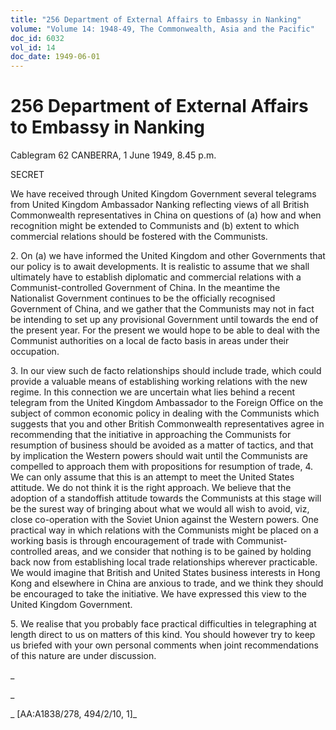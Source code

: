 ```yaml
---
title: "256 Department of External Affairs to Embassy in Nanking"
volume: "Volume 14: 1948-49, The Commonwealth, Asia and the Pacific"
doc_id: 6032
vol_id: 14
doc_date: 1949-06-01
---
```


# 256 Department of External Affairs to Embassy in Nanking

Cablegram 62 CANBERRA, 1 June 1949, 8.45 p.m.

SECRET

We have received through United Kingdom Government several telegrams from United Kingdom Ambassador Nanking reflecting views of all British Commonwealth representatives in China on questions of (a) how and when recognition might be extended to Communists and (b) extent to which commercial relations should be fostered with the Communists.

2\. On (a) we have informed the United Kingdom and other Governments that our policy is to await developments. It is realistic to assume that we shall ultimately have to establish diplomatic and commercial relations with a Communist-controlled Government of China. In the meantime the Nationalist Government continues to be the officially recognised Government of China, and we gather that the Communists may not in fact be intending to set up any provisional Government until towards the end of the present year. For the present we would hope to be able to deal with the Communist authorities on a local de facto basis in areas under their occupation.

3\. In our view such de facto relationships should include trade, which could provide a valuable means of establishing working relations with the new regime. In this connection we are uncertain what lies behind a recent telegram from the United Kingdom Ambassador to the Foreign Office on the subject of common economic policy in dealing with the Communists which suggests that you and other British Commonwealth representatives agree in recommending that the initiative in approaching the Communists for resumption of business should be avoided as a matter of tactics, and that by implication the Western powers should wait until the Communists are compelled to approach them with propositions for resumption of trade, 4. We can only assume that this is an attempt to meet the United States attitude. We do not think it is the right approach. We believe that the adoption of a standoffish attitude towards the Communists at this stage will be the surest way of bringing about what we would all wish to avoid, viz, close co-operation with the Soviet Union against the Western powers. One practical way in which relations with the Communists might be placed on a working basis is through encouragement of trade with Communist-controlled areas, and we consider that nothing is to be gained by holding back now from establishing local trade relationships wherever practicable. We would imagine that British and United States business interests in Hong Kong and elsewhere in China are anxious to trade, and we think they should be encouraged to take the initiative. We have expressed this view to the United Kingdom Government.

5\. We realise that you probably face practical difficulties in telegraphing at length direct to us on matters of this kind. You should however try to keep us briefed with your own personal comments when joint recommendations of this nature are under discussion.

_

_

_ [AA:A1838/278, 494/2/10, 1]_
